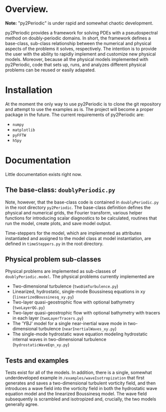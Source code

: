# Overview. 

**Note:** "py2Periodic" is under rapid and somewhat chaotic development.

py2Periodic provides a framework for solving PDEs with a 
pseudospectral method on doubly-periodic domains. In short, 
the framework defines a base-class, sub-class relationship between
the numerical and physical aspects of the problems it solves, 
respectively. The intention is to provide the user with the ability
to rapidly implement and customize new physical models. Moreover, because
all the physical models implemented with py2Periodic, code that sets up,
runs, and analyzes different physical problems can be reused or easily
adapated.

# Installation

At the moment the only way to use py2Periodic is to clone the git 
repository and attempt to use the examples as is. The project
will become a proper package in the future. The current requirements of
py2Periodic are:

* ``numpy``
* ``matplotlib``
* ``pyFFTW``
* ``h5py``

# Documentation

Little documentation exists right now. 

## The base-class: ``doublyPeriodic.py``
Note, however, that the base-class
code is contained in ``doublyPeriodic.py`` in the root directory
``py2Periodic``. The base-class definition defines the 
physical and numerical grids, the Fourier transform, various helper
functions for introducing scalar diagnostics to be calculated, 
routines that run the model, create plots, and save model output.

Time-steppers for the model, which are implemented as 
attributes instantiated and assigned to the model class at 
model instantiation, are defined in ``timeSteppers.py`` in the root
directory.

## Physical problem sub-classes

Physical problems are implemented as sub-classes of 
``doublyPeriodic.model``. The physical problems currently implemented are

* Two-dimensional turbulence (``twoDimTurbulence.py``)
* Linearized, hydrostatic, single-mode Boussinesq equations in xy 
(``linearizedBoussinesq_xy.py``)
* Two-layer quasi-geostrophic flow with optional 
bathymetry (``twoLayerQG.py``)
* Two-layer quasi-geostrophic flow with optional bathymetry with 
tracers in each layer (``twoLayerTracers.py``)
* The 'YBJ' model for a single near-inertial wave mode in 
two-dimensional turbulence (``nearInertialWaves_xy.py``)
* The single-mode hydrostatic wave equation modeling 
hydrostatic internal waves in two-dimensional turbulence (``hydrostaticWaveEqn_xy.py``)

## Tests and examples

Tests exist for all of the models. In addition, there is a single, 
somewhat underdeveloped example in ``/examples/waveIsotropization`` 
that first generates and saves a two-dimensional turbulent vorticity
field, and then introduces a wave field into the vorticity field in
both the hydrostatic wave equation model and the linearized
Boussinesq model. The wave field subsequently is scrambled and 
isotropized and, crucially, the two models generally agree.
